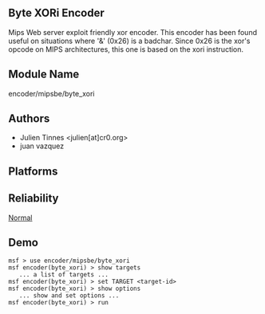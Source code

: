 ## Byte XORi Encoder

Mips Web server exploit friendly xor encoder. This encoder 
has been found useful on situations where '&' (0x26) is a 
badchar. Since 0x26 is the xor's opcode on MIPS 
architectures, this one is based on the xori instruction.


## Module Name
encoder/mipsbe/byte_xori

## Authors
* Julien Tinnes <julien[at]cr0.org>
* juan vazquez





## Platforms


## Reliability
[Normal](https://github.com/rapid7/metasploit-framework/wiki/Exploit-Ranking)

## Demo

```
msf > use encoder/mipsbe/byte_xori
msf encoder(byte_xori) > show targets
   ... a list of targets ...
msf encoder(byte_xori) > set TARGET <target-id>
msf encoder(byte_xori) > show options
   ... show and set options ...
msf encoder(byte_xori) > run
```
    
    
